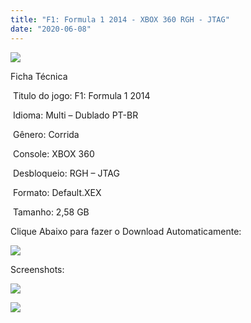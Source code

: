 ```yaml
---
title: "F1: Formula 1 2014 - XBOX 360 RGH - JTAG"
date: "2020-06-08"
---
```


[![](https://1.bp.blogspot.com/-IAv0ij64tPk/Xt46LMm0qcI/AAAAAAAAK-8/-xwukX93YDg86HMaTBbtD4AQa6FLZ959ACK4BGAsYHg/s320/10220171229181.jpg)](https://1.bp.blogspot.com/-IAv0ij64tPk/Xt46LMm0qcI/AAAAAAAAK-8/-xwukX93YDg86HMaTBbtD4AQa6FLZ959ACK4BGAsYHg/s397/10220171229181.jpg)

Ficha Técnica

 Titulo do jogo: F1: Formula 1 2014 

 Idioma: Multi – Dublado PT-BR

 Gênero: Corrida

 Console: XBOX 360

 Desbloqueio: RGH – JTAG

 Formato: Default.XEX

 Tamanho: 2,58 GB

Clique Abaixo para fazer o Download Automaticamente:

[![](https://1.bp.blogspot.com/-eNerQjlxWXg/Xsyoy1YwxPI/AAAAAAAAG8o/qs-0XGNQDR4jSn0uGinE3EzKZZ6GoZnEACPcBGAYYCw/s1600/LINK1.png)](https://zee.gl/GoIC)

Screenshots:

[![](https://1.bp.blogspot.com/-ONjJpiVGZN8/Xt46LkHPHjI/AAAAAAAAK_A/7raYJyLfJ2cCTFFBQkcm2wwpgotuRln-wCK4BGAsYHg/w400-h225/maxresdefault{40dcdfd0a3f176073d713beaee4fcd56db243ec708877a2e730ba987ecd6f1ab}2B{40dcdfd0a3f176073d713beaee4fcd56db243ec708877a2e730ba987ecd6f1ab}25281{40dcdfd0a3f176073d713beaee4fcd56db243ec708877a2e730ba987ecd6f1ab}2529.jpg)](https://1.bp.blogspot.com/-ONjJpiVGZN8/Xt46LkHPHjI/AAAAAAAAK_A/7raYJyLfJ2cCTFFBQkcm2wwpgotuRln-wCK4BGAsYHg/s1280/maxresdefault{40dcdfd0a3f176073d713beaee4fcd56db243ec708877a2e730ba987ecd6f1ab}2B{40dcdfd0a3f176073d713beaee4fcd56db243ec708877a2e730ba987ecd6f1ab}25281{40dcdfd0a3f176073d713beaee4fcd56db243ec708877a2e730ba987ecd6f1ab}2529.jpg)

[![](https://1.bp.blogspot.com/-v8d5BNwGz1w/Xt46MP3cc8I/AAAAAAAAK_E/mIMdjRQVQbcOpw1AYC0SH9C8hjxy9SW2gCK4BGAsYHg/w400-h225/maxresdefault.jpg)](https://1.bp.blogspot.com/-v8d5BNwGz1w/Xt46MP3cc8I/AAAAAAAAK_E/mIMdjRQVQbcOpw1AYC0SH9C8hjxy9SW2gCK4BGAsYHg/s1280/maxresdefault.jpg)

